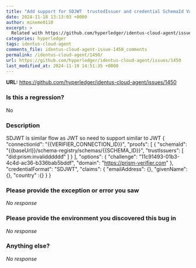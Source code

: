 ```yaml
---
title: "Add support for SDJWT  trustedIssuer and credential SchemaId Validation "
date: 2024-11-18 13:13:03 +0000
author: mineme0110
excerpt: >
  Related with https://github.com/hyperledger/identus-cloud-agent/issues/1438
categories: hyperledger
tags: identus-cloud-agent
comments_file: identus-cloud-agent-issue-1450_comments
permalink: /identus-cloud-agent/1450/
url: https://github.com/hyperledger/identus-cloud-agent/issues/1450
last_modified_at: 2024-11-19 14:51:35 +0000
---
```



**URL:** https://github.com/hyperledger/identus-cloud-agent/issues/1450

### Is this a regression?

No

### Description

SDJWT is similar flow as JWT so need to support  similar to JWT 
{
 "connectionId": "{{VERIFIER_CONNECTION_ID}}",
 "proofs": [
            {
                "schemaId": "{{baseUrl}}/schema-registry/schemas/{{SCHEMA_ID}}",
                "trustIssuers": [
                    "did:prism:invalidddddđ"
                ]
            }
],
 "options": {
    "challenge": "11c91493-01b3-4c4d-ac36-b336bab5bddf",
    "domain": "https://prism-verifier.com"
  },
  "credentialFormat": "SDJWT",
  "claims": {
        "emailAddress": {},
        "givenName": {},
        "country" :{} 
    }
} 

### Please provide the exception or error you saw

_No response_

### Please provide the environment you discovered this bug in

_No response_

### Anything else?

_No response_